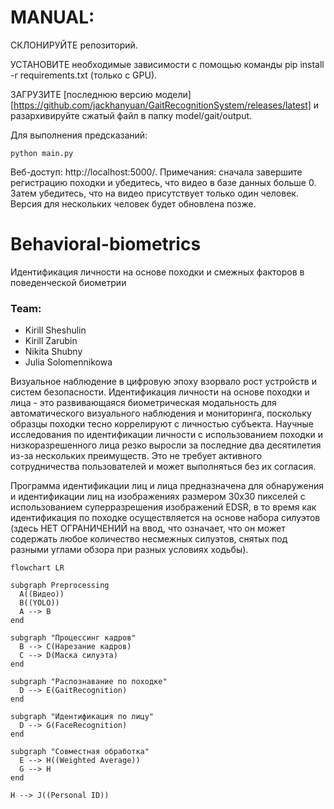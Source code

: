 # MANUAL:

СКЛОНИРУЙТЕ репозиторий.

УСТАНОВИТЕ необходимые зависимости с помощью команды pip install -r requirements.txt (только с GPU).

ЗАГРУЗИТЕ [последнюю версию модели] [https://github.com/jackhanyuan/GaitRecognitionSystem/releases/latest] и разархивируйте сжатый файл в папку model/gait/output.

Для выполнения предсказаний:
```
python main.py
```
Веб-доступ: http://localhost:5000/. 
Примечания: сначала завершите регистрацию походки и убедитесь, что видео в базе данных больше 0. Затем убедитесь, что на видео присутствует только один человек. Версия для нескольких человек будет обновлена ​​позже.


# Behavioral-biometrics
Идентификация личности на основе походки и смежных факторов в поведенческой биометрии

### Team:
- Kirill Sheshulin
- Kirill Zarubin
- Nikita Shubny
- Julia Solomennikowa

Визуальное наблюдение в цифровую эпоху взорвало рост устройств и систем безопасности. Идентификация личности на основе походки и лица - это развивающаяся биометрическая модальность для автоматического визуального наблюдения и мониторинга, поскольку образцы походки тесно коррелируют с личностью субъекта. Научные исследования по идентификации личности с использованием походки и низкоразрешенного лица резко выросли за последние два десятилетия из-за нескольких преимуществ. Это не требует активного сотрудничества пользователей и может выполняться без их согласия.

Программа идентификации лиц и лица предназначена для обнаружения и идентификации лиц на изображениях размером 30x30 пикселей с использованием суперразрешения изображений EDSR, в то время как идентификация по походке осуществляется на основе набора силуэтов (здесь НЕТ ОГРАНИЧЕНИЙ на ввод, что означает, что он может содержать любое количество несмежных силуэтов, снятых под разными углами обзора при разных условиях ходьбы).

```mermaid
flowchart LR

subgraph Preprocessing
  A((Видео))
  B((YOLO))
  A --> B
end

subgraph "Процессинг кадров" 
  B --> C(Нарезание кадров)
  C --> D(Маска силуэта)
end

subgraph "Распознавание по походке"
  D --> E(GaitRecognition)
end

subgraph "Идентификация по лицу"
  D --> G(FaceRecognition)
end

subgraph "Совместная обработка"
  E --> H((Weighted Average))
  G --> H
end

H --> J((Personal ID))


